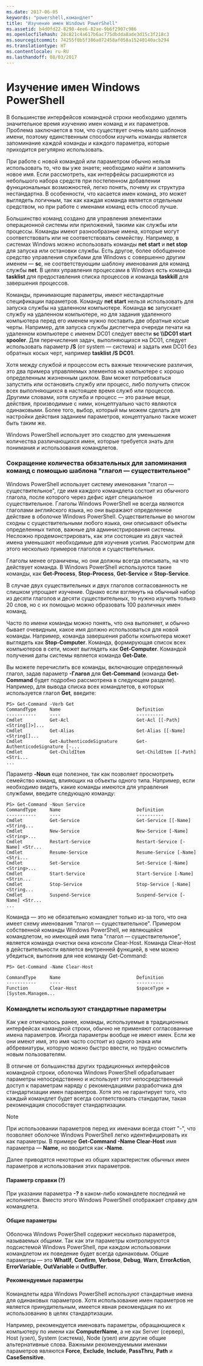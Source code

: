 ```yaml
---
ms.date: 2017-06-05
keywords: "powershell,командлет"
title: "Изучение имен Windows PowerShell"
ms.assetid: b4d0fd22-8298-4ee6-82ae-9b6f2907c986
ms.openlocfilehash: 28c821c4a617b6ac775dbdda8ade3d15c3f218c3
ms.sourcegitcommit: 74255f0b5f386a072458af058a15240140acb294
ms.translationtype: HT
ms.contentlocale: ru-RU
ms.lasthandoff: 08/03/2017
---
```

# <a name="learning-windows-powershell-names"></a>Изучение имен Windows PowerShell
В большинстве интерфейсов командной строки необходимо уделять значительное время изучению имен команд и их параметров. Проблема заключается в том, что существует очень мало шаблонов имени, поэтому единственным способом изучить команды является запоминание каждой команды и каждого параметра, которые приходится регулярно использовать.

При работе с новой командой или параметром обычно нельзя использовать то, что вы уже знаете; необходимо найти и запомнить новое имя. Если рассмотреть, как интерфейсы расширяются из небольшого набора средств при постепенном добавлении функциональных возможностей, легко понять, почему их структура нестандартна. В особенности, что касается имен команд, это может выглядеть логичным, так как каждая команда является отдельным средством, но при работе с именами команд есть способ лучше.

Большинство команд создано для управления элементами операционной системы или приложений, такими как службы или процессы. Команды имеют разнообразные имена, которые могут соответствовать или не соответствовать семейству. Например, в системах Windows можно использовать команды **net start** и **net stop** для запуска или остановки службы. Есть другое, более обобщенное средство управления службами для Windows с совершенно другим именем — **sc**, не соответствующим шаблону именования для команд службы **net**. В целях управления процессами в Windows есть команда **tasklist** для предоставления списка процессов и команда **taskkill** для завершения процессов.

Команды, принимающие параметры, имеют нестандартные спецификации параметров. Команду **net start** нельзя использовать для запуска службы на удаленном компьютере. Команда **sc** запускает службу на удаленном компьютере, но для задания удаленного компьютера перед его именем нужно поставить две обратные косые черты. Например, для запуска службы диспетчера очереди печати на удаленном компьютере с именем DC01 следует ввести **sc \\\\DC01 start spooler**. Для перечисления задач, выполняющихся на DC01, следует использовать параметр **/S** (от system — система) и задать имя DC01 без обратных косых черт, например **tasklist /S DC01**.

Хотя между службой и процессом есть важные технические различия, это два примера управляемых элементов на компьютере с хорошо определенным жизненным циклом. Вам может потребоваться запустить или остановить службу или процесс, либо получить список всех выполняющихся в настоящее время служб или процессов. Другими словами, хотя служба и процесс — это разные вещи, действия, производимые с ними, концептуально часто являются одинаковыми. Более того, выбор, который мы можем сделать для настройки действия заданием параметров, концептуально также может быть таким же.

Windows PowerShell использует это сходство для уменьшения количества различающихся имен, которые требуется знать для понимания и использования командлетов.

### <a name="cmdlets-use-verb-noun-names-to-reduce-command-memorization"></a>Сокращение количества обязательных для запоминания команд с помощью шаблона "глагол — существительное"
Windows PowerShell использует систему именования "глагол — существительное", где имя каждого командлета состоит из обычного глагола, после которого через дефис идет специальное существительное. Глаголы Windows PowerShell не всегда являются глаголами английского языка, но они выражают определенное действие в оболочке Windows PowerShell. Существительные во многом сходны с существительными любого языка, они описывают объекты определенных типов, важные для администрирования системы. Несложно продемонстрировать, как эти состоящие из двух частей имена уменьшают необходимые для изучения усилия. Рассмотрим для этого несколько примеров глаголов и существительных.

Глаголы менее ограничены, но они должны всегда описывать, на что действует команда. В Windows PowerShell используются такие команды, как **Get-Process**, **Stop-Process**, **Get-Service** и **Stop-Service**.

В случае двух существительных и двух глаголов согласованность не слишком упрощает изучение. Однако если взглянуть на обычный набор из десяти глаголов и десяти существительных, то нужно изучить только 20 слов, но с их помощью можно образовать 100 различных имен команд.

Часто по имени команды можно понять, что она выполняет, и обычно бывает очевидным, какое имя должно использоваться для новой команды. Например, команда завершения работы компьютера может выглядеть как **Stop-Computer**. Команда, формирующая список всех компьютеров в сети, может выглядеть как **Get-Computer**. Командой получения даты системы является команда **Get-Date**.

Вы можете перечислить все команды, включающие определенный глагол, задав параметр **-Глагол** для **Get-Command** (команда **Get-Command** будет подробно рассмотрена в следующем разделе). Например, для вывода списка всех командлетов, в которых используется глагол **Get**, введите:

```
PS> Get-Command -Verb Get
CommandType     Name                            Definition
-----------     ----                            ----------
Cmdlet          Get-Acl                         Get-Acl [[-Path] <String[]>]...
Cmdlet          Get-Alias                       Get-Alias [[-Name] <String[]...
Cmdlet          Get-AuthenticodeSignature       Get-AuthenticodeSignature [-...
Cmdlet          Get-ChildItem                   Get-ChildItem [[-Path] <Stri...
...
```

Параметр **-Noun** еще полезнее, так как позволяет просмотреть семейство команд, влияющих на объекты одного типа. Например, если необходимо видеть, какие команды имеются для управления службами, введите следующую команду:

```
PS> Get-Command -Noun Service
CommandType     Name                            Definition
-----------     ----                            ----------
Cmdlet          Get-Service                     Get-Service [[-Name] <String...
Cmdlet          New-Service                     New-Service [-Name] <String>...
Cmdlet          Restart-Service                 Restart-Service [-Name] <Str...
Cmdlet          Resume-Service                  Resume-Service [-Name] <Stri...
Cmdlet          Set-Service                     Set-Service [-Name] <String>...
Cmdlet          Start-Service                   Start-Service [-Name] <Strin...
Cmdlet          Stop-Service                    Stop-Service [-Name] <String...
Cmdlet          Suspend-Service                 Suspend-Service [-Name] <Str... 
...
```

Команда — это не обязательно командлет только из-за того, что она имеет схему именования "глагол — существительное". Примером собственной команды Windows PowerShell, не являющейся командлетом, но имеющей имя типа "глагол — существительное", является команда очистки окна консоли Clear-Host. Команда Clear-Host в действительности является внутренней функцией, в чем можно убедиться, выполнив для нее команду Get-Command:

```
PS> Get-Command -Name Clear-Host

CommandType     Name                            Definition
-----------     ----                            ----------
Function        Clear-Host                      $spaceType = [System.Managem...
```

### <a name="cmdlets-use-standard-parameters"></a>Командлеты используют стандартные параметры
Как уже отмечалось ранее, команды, используемые в традиционных интерфейсах командной строки, обычно не применяют согласованные имена параметров. Иногда параметры вообще не имеют имен. Если же они имеют имя, это имя часто состоит из одного знака или аббревиатуры, которую можно быстро ввести, но трудно осмыслить новым пользователям.

В отличие от большинства других традиционных интерфейсов командной строки, оболочка Windows PowerShell обрабатывает параметры непосредственно и использует этот непосредственный доступ к параметрам наряду с рекомендациями разработчика для стандартизации имен параметров. Хотя это не гарантирует того, что каждый командлет будет всегда соответствовать стандартам, такая рекомендация способствует стандартизации.

> [!NOTE]
> При использовании параметров перед их именами всегда стоит "-", что позволяет оболочке Windows PowerShell легко идентифицировать их как параметры. В примере **Get-Command -Name Clear-Host** имя параметра — **Name**, но вводится как **-Name**.

Далее приводятся некоторые из общих характеристик обычных имен параметров и использования этих параметров.

#### <a name="the-help-parameter-"></a>Параметр справки (?)
При указании параметра **-?** в каком-либо командлете последний не исполняется. Вместо этого Windows PowerShell отображает справку для командлета.

#### <a name="common-parameters"></a>Общие параметры
Оболочка Windows PowerShell содержит несколько параметров, называемых *общими*. Так как эти параметры контролируются подсистемой Windows PowerShell, при каждом использовании командлетом их поведение будет всегда одинаковым. Общие параметры — это **WhatIf**, **Confirm**, **Verbose**, **Debug**, **Warn**, **ErrorAction**, **ErrorVariable**, **OutVariable** и **OutBuffer**.

#### <a name="suggested-parameters"></a>Рекомендуемые параметры
Командлеты ядра Windows PowerShell используют стандартные имена для одинаковых параметров. Хотя использование имен параметров не является принудительным, имеется явная рекомендация по их использованию в целях стандартизации.

Например, рекомендуется именовать параметры, обращающиеся к компьютеру по имени как **ComputerName**, а не как Server (сервер), Host (узел), System (система), Node (узел) или другие общие альтернативные слова. Важными рекомендуемыми именами параметров являются **Force**, **Exclude**, **Include**, **PassThru**, **Path** и **CaseSensitive**.


